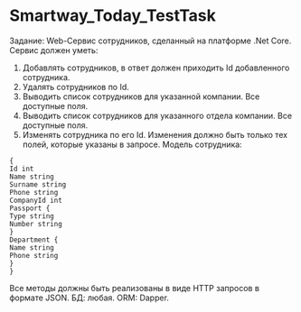 # Smartway_Today_TestTask

Задание:
Web-Сервис сотрудников, сделанный на платформе .Net Core.
Сервис должен уметь:
1. Добавлять сотрудников, в ответ должен приходить Id добавленного сотрудника.
2. Удалять сотрудников по Id.
3. Выводить список сотрудников для указанной компании. Все доступные поля.
4. Выводить список сотрудников для указанного отдела компании. Все доступные
поля.
5. Изменять сотрудника по его Id. Изменения должно быть только тех полей,
которые указаны в запросе.
Модель сотрудника:

```
{
Id int
Name string
Surname string
Phone string
CompanyId int
Passport {
Type string
Number string
}
Department {
Name string
Phone string
}
}
```

Все методы должны быть реализованы в виде HTTP запросов в формате JSON.
БД: любая.
ORM: Dapper.